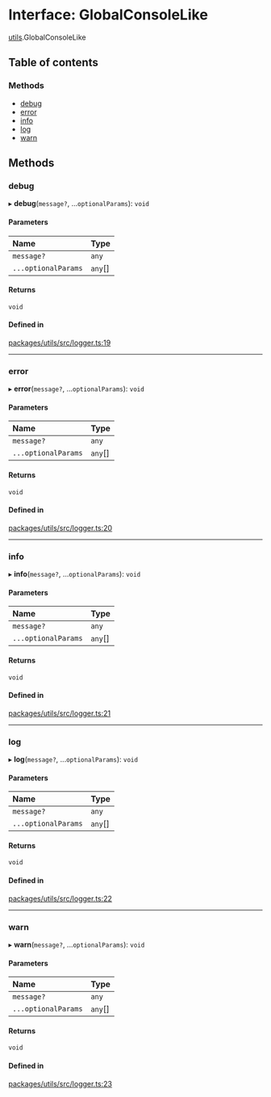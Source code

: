# Interface: GlobalConsoleLike

[utils](../modules/utils.md).GlobalConsoleLike

## Table of contents

### Methods

- [debug](utils.GlobalConsoleLike.md#debug)
- [error](utils.GlobalConsoleLike.md#error)
- [info](utils.GlobalConsoleLike.md#info)
- [log](utils.GlobalConsoleLike.md#log)
- [warn](utils.GlobalConsoleLike.md#warn)

## Methods

### debug

▸ **debug**(`message?`, ...`optionalParams`): `void`

#### Parameters

| Name | Type |
| :------ | :------ |
| `message?` | `any` |
| `...optionalParams` | `any`[] |

#### Returns

`void`

#### Defined in

[packages/utils/src/logger.ts:19](https://github.com/nirrius/keywork/blob/361509a/packages/utils/src/logger.ts#L19)

___

### error

▸ **error**(`message?`, ...`optionalParams`): `void`

#### Parameters

| Name | Type |
| :------ | :------ |
| `message?` | `any` |
| `...optionalParams` | `any`[] |

#### Returns

`void`

#### Defined in

[packages/utils/src/logger.ts:20](https://github.com/nirrius/keywork/blob/361509a/packages/utils/src/logger.ts#L20)

___

### info

▸ **info**(`message?`, ...`optionalParams`): `void`

#### Parameters

| Name | Type |
| :------ | :------ |
| `message?` | `any` |
| `...optionalParams` | `any`[] |

#### Returns

`void`

#### Defined in

[packages/utils/src/logger.ts:21](https://github.com/nirrius/keywork/blob/361509a/packages/utils/src/logger.ts#L21)

___

### log

▸ **log**(`message?`, ...`optionalParams`): `void`

#### Parameters

| Name | Type |
| :------ | :------ |
| `message?` | `any` |
| `...optionalParams` | `any`[] |

#### Returns

`void`

#### Defined in

[packages/utils/src/logger.ts:22](https://github.com/nirrius/keywork/blob/361509a/packages/utils/src/logger.ts#L22)

___

### warn

▸ **warn**(`message?`, ...`optionalParams`): `void`

#### Parameters

| Name | Type |
| :------ | :------ |
| `message?` | `any` |
| `...optionalParams` | `any`[] |

#### Returns

`void`

#### Defined in

[packages/utils/src/logger.ts:23](https://github.com/nirrius/keywork/blob/361509a/packages/utils/src/logger.ts#L23)
